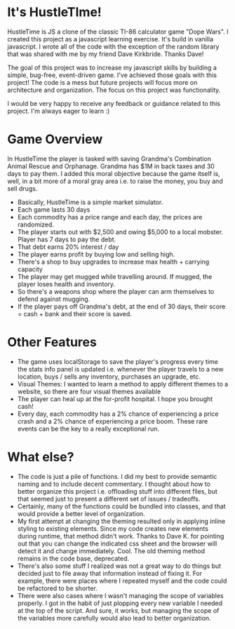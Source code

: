 # It's HustleTIme!
HustleTime is JS a clone of the classic TI-86 calculator game "Dope Wars". I created this project as a javascript learning exercise. It's build in vanilla javascript. I wrote all of the code with the exception of the random library that was shared with me by my friend Dave Kirkbride. Thanks Dave!

The goal of this project was to increase my javascript skills by building a simple, bug-free, event-driven game. I've achieved those goals with this project! The code is a mess but future projects will focus more on architecture and organization. The focus on this project was functionality. 

I would be very happy to receive any feedback or guidance related to this project. I'm always eager to learn :)

# Game Overview
In HustleTime the player is tasked with saving Grandma's Combination Animal Rescue and Orphanage. Grandma has $1M in back taxes and 30 days to pay them. I added this moral objective because the game itself is, well, in a bit more of a moral gray area i.e. to raise the money, you buy and sell drugs. 

- Basically, HustleTime is a simple market simulator.
- Each game lasts 30 days
- Each commodity has a price range and each day, the prices are randomized.
- The player starts out with $2,500 and owing $5,000 to a local mobster. Player has 7 days to pay the debt.
- That debt earns 20% interest / day
- The player earns profit by buying low and selling high.
- There's a shop to buy upgrades to increase max health + carrying capacity
- The player may get mugged while travelling around. If mugged, the player loses health and inventory.
- So there's a weapons shop where the player can arm themselves to defend against mugging.
- If the player pays off Grandma's debt, at the end of 30 days, their score = cash + bank and their score is saved.

# Other Features
- The game uses localStorage to save the player's progress every time the stats info panel is updated i.e. whenever the player travels to a new location, buys / sells any inventory, purchases an upgrade, etc.
- Visual Themes: I wanted to learn a method to apply different themes to a website, so there are four visual themes available
- The player can heal up at the for-profit hospital. I hope you brought cash!
- Every day, each commodity has a 2% chance of experiencing a price crash and a 2% chance of experiencing a price boom. These rare events can be the key to a really exceptional run.

# What else?
- The code is just a pile of functions. I did my best to provide semantic naming and to include decent commentary. I thought about how to better organize this project i.e. offloading stuff into different files, but that seemed just to present a different set of issues / tradeoffs.
- Certainly, many of the functions could be bundled into classes, and that would provide a better level of organization.
- My first attempt at changing the theming resulted only in applying inline styling to existing elements. Since my code creates new elements during runtime, that method didn't work. Thanks to Dave K. for pointing out that you can change the indicated css sheet and the browser will detect it and change immediately. Cool. The old theming method remains in the code base, deprecated.
- There's also some stuff I realized was not a great way to do things but decided just to file away that information instead of fixing it. For example, there were places where I repeated myself and the code could be refactored to be shorter.
- There were also cases where I wasn't managing the scope of variables properly. I got in the habit of just plopping every new variable I needed at the top of the script. And sure, it works, but managing the scope of the variables more carefully would also lead to better organization.
